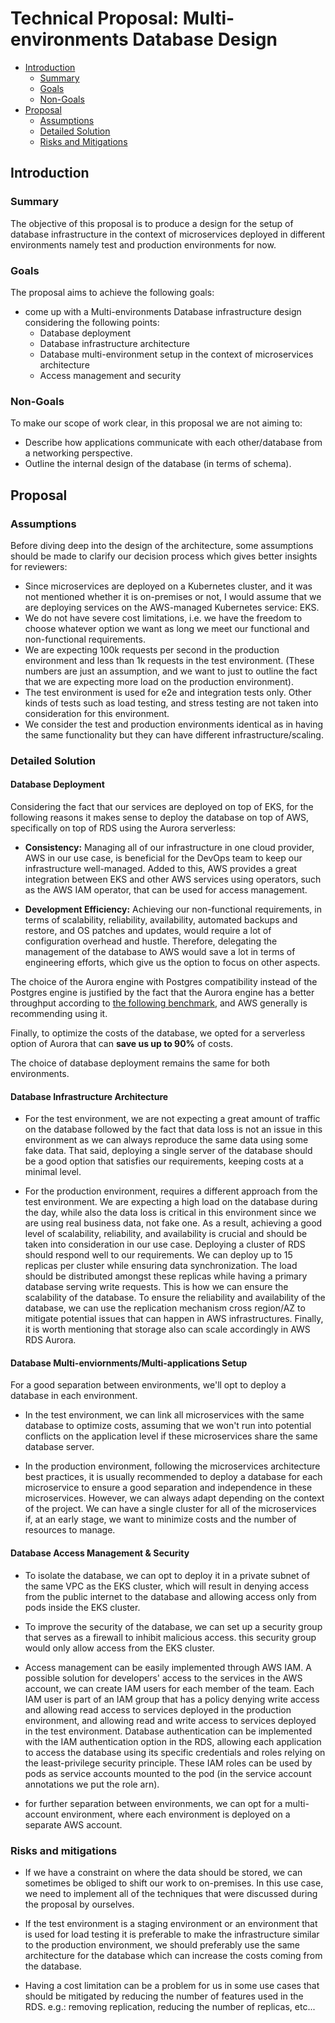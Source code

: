 # Technical Proposal: Multi-environments Database Design


<!-- toc -->
- [Introduction](#introduction)
    - [Summary](#summary)
    - [Goals](#goals)
    - [Non-Goals](#non-goals)
- [Proposal](#proposal)
    - [Assumptions](#assumptions)
    - [Detailed Solution](#solution)
    - [Risks and Mitigations](#risks-and-mitigations)
<!-- /toc -->

## Introduction
### Summary
The objective of this proposal is to produce a design for the setup of database infrastructure in the context of microservices deployed in different environments namely test and production environments for now.

### Goals
The proposal aims to achieve the following goals:
- come up with a Multi-environments Database infrastructure design considering the following points:
    - Database deployment
    - Database infrastructure architecture
    - Database multi-environment setup in the context of microservices architecture
    - Access management and security

### Non-Goals
To make our scope of work clear, in this proposal we are not aiming to:
- Describe how applications communicate with each other/database from a networking perspective.
- Outline the internal design of the database (in terms of schema).

## Proposal
### Assumptions
Before diving deep into the design of the architecture, some assumptions should be made to clarify our decision process which gives better insights for reviewers:
- Since microservices are deployed on a Kubernetes cluster, and it was not mentioned whether it is on-premises or not, I would assume that we are deploying services on the AWS-managed Kubernetes service: EKS.
- We do not have severe cost limitations, i.e. we have the freedom to choose whatever option we want as long we meet our functional and non-functional requirements.
- We are expecting 100k requests per second in the production environment and less than 1k requests in the test environment. (These numbers are just an assumption, and we want to just to outline the fact that we are expecting more load on the production environment).
- The test environment is used for e2e and integration tests only. Other kinds of tests such as load testing, and stress testing are not taken into consideration for this environment.
- We consider the test and production environments identical as in having the same functionality but they can have different infrastructure/scaling.

### Detailed Solution
#### Database Deployment
Considering the fact that our services are deployed on top of EKS, for the following reasons it makes sense to deploy the database on top of AWS, specifically on top of RDS using the Aurora serverless:

- **Consistency:** Managing all of our infrastructure in one cloud provider, AWS in our use case, is beneficial for the DevOps team to keep our infrastructure well-managed. Added to this, AWS provides a great integration between EKS and other AWS services using operators, such as the AWS IAM operator, that can be used for access management.

- **Development Efficiency:** Achieving our non-functional requirements, in terms of scalability, reliability, availability, automated backups and restore, and OS patches and updates, would require a lot of configuration overhead and hustle. Therefore, delegating the management of the database to AWS would save a lot in terms of engineering efforts, which give us the option to focus on other aspects.

The choice of the Aurora engine with Postgres compatibility instead of the Postgres engine is justified by the fact that the Aurora engine has a better throughput according to [the following benchmark](https://severalnines.com/blog/benchmarking-managed-postgresql-cloud-solutions-part-two-amazon-rds), and AWS generally is recommending using it.

Finally, to optimize the costs of the database, we opted for a serverless option of Aurora that can **save us up to 90%** of costs.

The choice of database deployment remains the same for both environments.

#### Database Infrastructure Architecture
- For the test environment, we are not expecting a great amount of traffic on the database followed by the fact that data loss is not an issue in this environment as we can always reproduce the same data using some fake data. That said, deploying a single server of the database should be a good option that satisfies our requirements, keeping costs at a minimal level.

- For the production environment, requires a different approach from the test environment. We are expecting a high load on the database during the day, while also the data loss is critical in this environment since we are using real business data, not fake one. As a result, achieving a good level of scalability, reliability, and availability is crucial and should be taken into consideration in our use case. Deploying a cluster of RDS should respond well to our requirements. We can deploy up to 15 replicas per cluster while ensuring data synchronization. The load should be distributed amongst these replicas while having a primary database serving write requests. This is how we can ensure the scalability of the database. To ensure the reliability and availability of the database, we can use the replication mechanism cross region/AZ to mitigate potential issues that can happen in AWS infrastructures. Finally, it is worth mentioning that storage also can scale accordingly in AWS RDS Aurora.

#### Database Multi-enviornments/Multi-applications Setup
For a good separation between environments, we'll opt to deploy a database in each environment.

- In the test environment, we can link all microservices with the same database to optimize costs, assuming that we won't run into potential conflicts on the application level if these microservices share the same database server.

- In the production environment, following the microservices architecture best practices, it is usually recommended to deploy a database for each microservice to ensure a good separation and independence in these microservices. However, we can always adapt depending on the context of the project. We can have a single cluster for all of the microservices if, at an early stage, we want to minimize costs and the number of resources to manage.

#### Database Access Management & Security
- To isolate the database, we can opt to deploy it in a private subnet of the same VPC as the EKS cluster, which will result in denying access from the public internet to the database and allowing access only from pods inside the EKS cluster.

- To improve the security of the database, we can set up a security group that serves as a firewall to inhibit malicious access. this security group would only allow access from the EKS cluster.

- Access management can be easily implemented through AWS IAM. A possible solution for developers' access to the services in the AWS account, we can create IAM users for each member of the team. Each IAM user is part of an IAM group that has a policy denying write access and allowing read access to services deployed in the production environment, and allowing read and write access to services deployed in the test environment. Database authentication can be implemented with the IAM authentication option in the RDS, allowing each application to access the database using its specific credentials and roles relying on the least-privilege security principle. These IAM roles can be used by pods as service accounts mounted to the pod (in the service account annotations we put the role arn).

- for further separation between environments, we can opt for a multi-account environment, where each environment is deployed on a separate AWS account.

### Risks and mitigations
- If we have a constraint on where the data should be stored, we can sometimes be obliged to shift our work to on-premises. In this use case, we need to implement all of the techniques that were discussed during the proposal by ourselves.

- If the test environment is a staging environment or an environment that is used for load testing it is preferable to make the infrastructure similar to the production environment, we should preferably use the same architecture for the database which can increase the costs coming from the database.

- Having a cost limitation can be a problem for us in some use cases that should be mitigated by reducing the number of features used in the RDS. e.g.: removing replication, reducing the number of replicas, etc...

